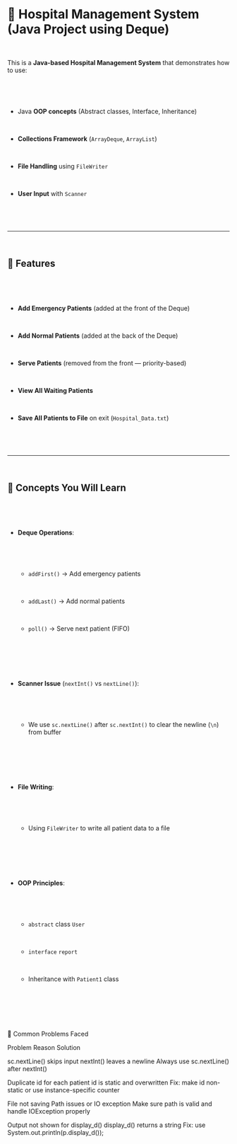 <!DOCTYPE html>

<html>

<head>

&nbsp; <title>Hospital Management System - Java Project</title>

</head>

<body>

&nbsp; <h1>🏥 Hospital Management System (Java Project using Deque)</h1>



&nbsp; <p>This is a <strong>Java-based Hospital Management System</strong> that demonstrates how to use:</p>

&nbsp; <ul>

&nbsp;   <li>Java <strong>OOP concepts</strong> (Abstract classes, Interface, Inheritance)</li>

&nbsp;   <li><strong>Collections Framework</strong> (<code>ArrayDeque</code>, <code>ArrayList</code>)</li>

&nbsp;   <li><strong>File Handling</strong> using <code>FileWriter</code></li>

&nbsp;   <li><strong>User Input</strong> with <code>Scanner</code></li>

&nbsp; </ul>



&nbsp; <hr>



&nbsp; <h2>📌 Features</h2>

&nbsp; <ul>

&nbsp;   <li><strong>Add Emergency Patients</strong> (added at the front of the Deque)</li>

&nbsp;   <li><strong>Add Normal Patients</strong> (added at the back of the Deque)</li>

&nbsp;   <li><strong>Serve Patients</strong> (removed from the front — priority-based)</li>

&nbsp;   <li><strong>View All Waiting Patients</strong></li>

&nbsp;   <li><strong>Save All Patients to File</strong> on exit (<code>Hospital\_Data.txt</code>)</li>

&nbsp; </ul>



&nbsp; <hr>



&nbsp; <h2>🧠 Concepts You Will Learn</h2>

&nbsp; <ul>

&nbsp;   <li><strong>Deque Operations</strong>:

&nbsp;     <ul>

&nbsp;       <li><code>addFirst()</code> → Add emergency patients</li>

&nbsp;       <li><code>addLast()</code> → Add normal patients</li>

&nbsp;       <li><code>poll()</code> → Serve next patient (FIFO)</li>

&nbsp;     </ul>

&nbsp;   </li>

&nbsp;   <li><strong>Scanner Issue</strong> (<code>nextInt()</code> vs <code>nextLine()</code>):

&nbsp;     <ul>

&nbsp;       <li>We use <code>sc.nextLine()</code> after <code>sc.nextInt()</code> to clear the newline (<code>\\n</code>) from buffer</li>

&nbsp;     </ul>

&nbsp;   </li>

&nbsp;   <li><strong>File Writing</strong>:

&nbsp;     <ul>

&nbsp;       <li>Using <code>FileWriter</code> to write all patient data to a file</li>

&nbsp;     </ul>

&nbsp;   </li>

&nbsp;   <li><strong>OOP Principles</strong>:

&nbsp;     <ul>

&nbsp;       <li><code>abstract</code> class <code>User</code></li>

&nbsp;       <li><code>interface</code> <code>report</code></li>

&nbsp;       <li>Inheritance with <code>Patient1</code> class</li>

&nbsp;     </ul>

&nbsp;   </li>

&nbsp; </ul>

</body>

</html>

📌 Common Problems Faced

Problem	Reason	Solution

sc.nextLine() skips input	nextInt() leaves a newline	Always use sc.nextLine() after nextInt()

Duplicate id for each patient	id is static and overwritten	Fix: make id non-static or use instance-specific counter

File not saving	Path issues or IO exception	Make sure path is valid and handle IOException properly

Output not shown for display\_d()	display\_d() returns a string	Fix: use System.out.println(p.display\_d());



